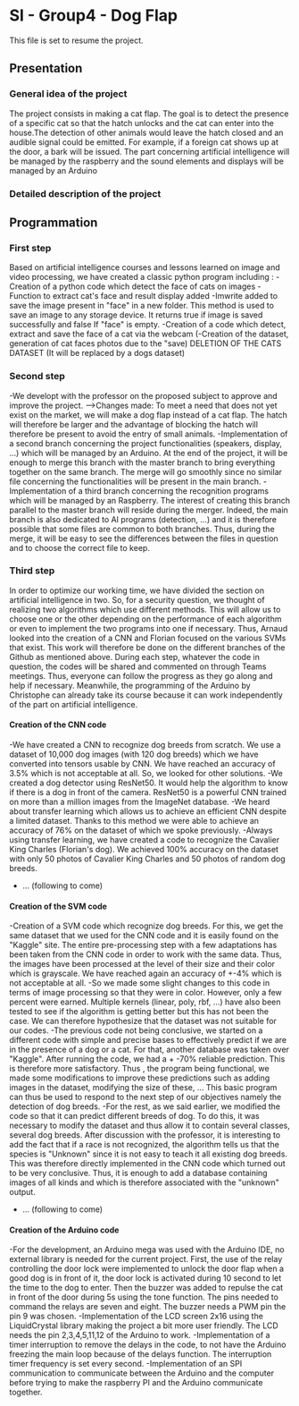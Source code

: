 # SI - Group4 - Dog Flap
This file is set to resume the project.

## Presentation
### General idea of the project
The project consists in making a cat flap. The goal is to detect the presence of a specific cat so that the hatch unlocks and the cat can enter into the house.The detection of other animals would leave the hatch closed and an audible signal could be emitted. For example, if a foreign cat shows up at the door, a bark will be issued.
The part concerning artificial intelligence will be managed by the raspberry and the sound elements and displays will be managed by an Arduino

### Detailed description of the project

## Programmation
### First step
Based on artificial intelligence courses and lessons learned on image and video processing, we have created a classic python program including :
-Creation of a python code which detect the face of cats on images
-Function to extract cat's face and result display added
-Imwrite added to save the image present in "face" in a new folder. This method is used to save an image to any storage device. It returns true if image is saved successfully and false If "face" is empty.
-Creation of a code which detect, extract and save the face of a cat via the webcam
(-Creation of the dataset, generation of cat faces photos due to the "save)
DELETION OF THE CATS DATASET (It will be replaced by a dogs dataset)

### Second step
-We developt with the professor on the proposed subject to approve and improve the project.
-->Changes made: To meet a need that does not yet exist on the market, we will make a dog flap instead of a cat flap. The hatch will therefore be larger and the advantage of blocking the hatch will therefore be present to avoid the entry of small animals.
-Implementation of a second branch concerning the project functionalities (speakers, display, ...) which will be managed by an Arduino. At the end of the project, it will be enough to merge this branch with the master branch to bring everything together on the same branch. The merge will go smoothly since no similar file concerning the functionalities will be present in the main branch.
-Implementation of a third branch concerning the recognition programs which will be managed by an Raspberry. The interest of creating this branch parallel to the master branch will reside during the merger. Indeed, the main branch is also dedicated to AI programs (detection, ...) and it is therefore possible that some files are common to both branches. Thus, during the merge, it will be easy to see the differences between the files in question and to choose the correct file to keep.

### Third step
In order to optimize our working time, we have divided the section on artificial intelligence in two. So, for a security question, we thought of realizing two algorithms which use different methods. This will allow us to choose one or the other depending on the performance of each algorithm or even to implement the two programs into one if necessary. Thus, Arnaud looked into the creation of a CNN and Florian focused on the various SVMs that exist. This work will therefore be done on the different branches of the Github as mentioned above. During each step, whatever the code in question, the codes will be shared and commented on through Teams meetings. Thus, everyone can follow the progress as they go along and help if necessary.
Meanwhile, the programming of the Arduino by Christophe can already take its course because it can work independently of the part on artificial intelligence.

#### Creation of the CNN code
-We have created a CNN to recognize dog breeds from scratch. We use a dataset of 10,000 dog images (with 120 dog breeds) which we have converted into tensors usable by CNN. We have reached an accuracy of 3.5% which is not acceptable at all. So, we looked for other solutions.
-We created a dog detector using ResNet50. It would help the algorithm to know if there is a dog in front of the camera. ResNet50 is a powerful CNN trained on more than a million images from the ImageNet database.
-We heard about transfer learning which allows us to achieve an efficient CNN despite a limited dataset. Thanks to this method we were able to achieve an accuracy of 76% on the dataset of which we spoke previously.
-Always using transfer learning, we have created a code to recognize the Cavalier King Charles (Florian's dog). We achieved 100% accuracy on the dataset with only 50 photos of Cavalier King Charles and 50 photos of random dog breeds.
- ... (following to come)

#### Creation of the SVM code
-Creation of a SVM code which recognize dog breeds. For this, we get the same dataset that we used for the CNN code and it is easily found on the "Kaggle" site. The entire pre-processing step with a few adaptations has been taken from the CNN code in order to work with the same data. Thus, the images have been processed at the level of their size and their color which is grayscale. We have reached again an accuracy of +-4% which is not acceptable at all.
-So we made some slight changes to this code in terms of image processing so that they were in color. However, only a few percent were earned. Multiple kernels (linear, poly, rbf, ...) have also been tested to see if the algorithm is getting better but this has not been the case. We can therefore hypothesize that the dataset was not suitable for our codes.
-The previous code not being conclusive, we started on a different code with simple and precise bases to effectively predict if we are in the presence of a dog or a cat. For that, another database was taken over "Kaggle". After running the code, we had a + -70% reliable prediction. This is therefore more satisfactory. Thus , the program being functional, we made some modifications to improve these predictions such as adding images in the dataset, modifying the size of these, ... This basic program can thus be used to respond to the next step of our objectives namely the detection of dog breeds.
-For the rest, as we said earlier, we modified the code so that it can predict different breeds of dog. To do this, it was necessary to modify the dataset and thus allow it to contain several classes, several dog breeds. After discussion with the professor, it is interesting to add the fact that if a race is not recognized, the algorithm tells us that the species is "Unknown" since it is not easy to teach it all existing dog breeds. This was therefore directly implemented in the CNN code which turned out to be very conclusive. Thus, it is enough to add a database containing images  of all kinds and which is therefore associated with the "unknown" output.
- ... (following to come)

#### Creation of the Arduino code
-For the development, an Arduino mega was used with the Arduino IDE, no external library is needed for the current project. First, the use of the relay controlling the door lock were implemented to unlock the door flap when a good dog is in front of it, the door lock is activated during 10 second to let the time to the dog to enter. Then the buzzer was added to repulse the cat in front of the door during 5s using the tone function. The pins needed to command the relays are seven and eight. The buzzer needs a PWM pin the pin 9 was chosen.
-Implementation of the LCD screen 2x16 using the LiquidCrystal library making the project a bit more user friendly. The LCD needs the pin 2,3,4,5,11,12 of the Arduino to work.
-Implementation of a timer interruption to remove the delays in the code, to not have the Arduino freezing the main loop because of the delays function. The interruption timer frequency is set every second.
-Implementation of an SPI communication to communicate between the Arduino and the computer before trying to make the raspberry PI and the Arduino communicate together.
